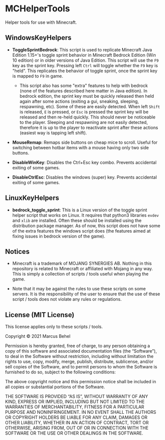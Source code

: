 # MCHelperTools
Helper tools for use with Minecraft.

## WindowsKeyHelpers

- **ToggleSprintBedrock**: This script is used to replicate Minecraft Java Edition 1.15+'s toggle sprint behavior in Minecraft Bedrock Edition (Win 10 edition) or in older versions of Java Edition. This script will use the `F9` key as the sprint key. Pressing left `Ctrl` will toggle whether the `F9` key is "held". This replicates the behavior of toggle sprint, once the sprint key is mapped to `F9` in game.   
    - This script also has some "extra" features to help with bedrock (none of the features described here matter in Java edition). In bedrock edition, the sprint key must be quickly released then held again after some actions (exiting a gui, sneaking, sleeping, respawning, etc). Some of these are easily detected. When left `Shift` is released, `E` is pressed, or `Esc` is pressed the sprint key will be released and then re-held quickly. This should never be noticeable to the player. Sleeping and respawning are not easily detected, therefore it is up to the player to reactivate sprint after these actions (easiest way is tapping left shift).

- **MouseRemap**: Remaps side buttons on cheap mice to scroll. Useful for switching between hotbar items with a mouse having only two side buttons.

- **DisableWinKey**: Disables the Ctrl+Esc key combo. Prevents accidental exiting of some games.

- **DisableCtrlEsc**: Disables the windows (super) key. Prevents accidental exiting of some games.

## LinuxKeyHelpers

- **bedrock_toggle_sprint**: This is a Linux version of the toggle sprint helper script that works on Linux. It requires that python3 libraries `evdev` and `xlib` are installed. Often these should be installed using the distribution package manager. As of now, this script does not have some of the extra features the windows script does (the features aimed at fixing issues in bedrock version of the game).

## Notices

- Minecraft is a trademark of MOJANG SYNERGIES AB. Nothing in this repository is related to Minecraft or affiliated with Mojang in any way. This is simply a collection of scripts / tools useful when playing the game.

- Note that it may be against the rules to use these scripts on some servers. It is the responsibility of the user to ensure that the use of these script / tools does not violate any rules or regulations.

## License (MIT License)

This license applies only to these scripts / tools.

Copyright © 2021 Marcus Behel

Permission is hereby granted, free of charge, to any person obtaining a copy of this software and associated documentation files (the “Software”), to deal in the Software without restriction, including without limitation the rights to use, copy, modify, merge, publish, distribute, sublicense, and/or sell copies of the Software, and to permit persons to whom the Software is furnished to do so, subject to the following conditions:

The above copyright notice and this permission notice shall be included in all copies or substantial portions of the Software.

THE SOFTWARE IS PROVIDED “AS IS”, WITHOUT WARRANTY OF ANY KIND, EXPRESS OR IMPLIED, INCLUDING BUT NOT LIMITED TO THE WARRANTIES OF MERCHANTABILITY, FITNESS FOR A PARTICULAR PURPOSE AND NONINFRINGEMENT. IN NO EVENT SHALL THE AUTHORS OR COPYRIGHT HOLDERS BE LIABLE FOR ANY CLAIM, DAMAGES OR OTHER LIABILITY, WHETHER IN AN ACTION OF CONTRACT, TORT OR OTHERWISE, ARISING FROM, OUT OF OR IN CONNECTION WITH THE SOFTWARE OR THE USE OR OTHER DEALINGS IN THE SOFTWARE.
